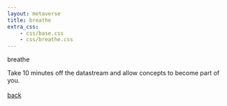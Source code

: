 ```yaml
---
layout: metaverse
title: breathe
extra_css: 
    - css/base.css
    - css/breathe.css
---
```


<p class="header neon" data-text='breathe'>breathe</p>
<div class="circle neon-circle"></div>

<div class="container">
Take 10 minutes off the datastream and allow concepts to become part of you.  

<br>
<br>
<a href="/metaverse">back</a>

</div>